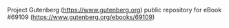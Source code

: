 Project Gutenberg (https://www.gutenberg.org) public repository for
eBook #69109 (https://www.gutenberg.org/ebooks/69109)

